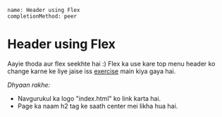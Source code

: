 ```ngMeta
name: Header using Flex
completionMethod: peer
```

# Header using Flex

Aayie thoda aur flex seekhte hai :) Flex ka use kare top menu header ko change karne
ke liye jaise iss [exercise](http://abhishekgupta92.github.io/equality9) main kiya gaya hai.

_Dhyaan rakhe:_

- Navgurukul ka logo "index.html" ko link karta hai.
- Page ka naam h2 tag ke saath center mei likha hua hai.